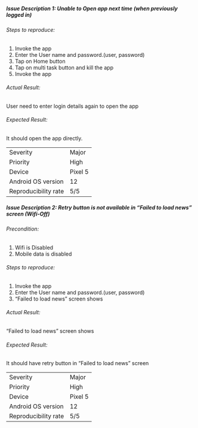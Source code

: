 
##### Issue Description 1: Unable to Open app next time (when previously logged in)
###### Steps to reproduce:

1. Invoke the app  
2. Enter the User name and password.(user, password)  
3. Tap on Home button  
4. Tap on multi task button and kill the app  
5. Invoke the app  

###### Actual Result:
User need to enter login details again to open the app
###### Expected Result:
It should open the app directly.

|                      |         |
|----------------------|---------|
| Severity             | Major   |
| Priority             | High    |
| Device               | Pixel 5 |
| Android OS version   | 12      |
| Reproducibility rate | 5/5     |

##### Issue Description 2:  Retry button is not available in “Failed to load news” screen (Wifi-Off)
###### Precondition:
1. Wifi is Disabled
2. Mobile data is disabled


###### Steps to reproduce:
1. Invoke the app  
2. Enter the User name and password.(user, password)  
3. “Failed to load news” screen shows

###### Actual Result:
“Failed to load news” screen shows
###### Expected Result:
It should have retry button in “Failed to load news” screen

|                      |         |
|----------------------|---------|
| Severity             | Major   |
| Priority             | High    |
| Device               | Pixel 5 |
| Android OS version   | 12      |
| Reproducibility rate | 5/5     |










